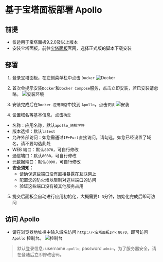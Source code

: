 # 基于宝塔面板部署 Apollo

## 前提

- 仅适用于宝塔面板9.2.0及以上版本
- 安装宝塔面板，前往[宝塔面板](https://www.bt.cn/new/index.html)官网，选择正式版的脚本下载安装

## 部署

1. 登录宝塔面板，在左侧菜单栏中点击 `Docker`
![Docker](zh/images/deployment/btpanel/docker-menu.png)

2. 首次会提示安装`Docker`和`Docker Compose`服务，点击立即安装，若已安装请忽略。
![安装环境](zh/images/deployment/btpanel/install-docker.png)

3. 安装完成后在`Docker-应用商店`中找到 `Apollo`，点击`安装`
![安装](zh/images/deployment/btpanel/search-apollo.png)

4. 设置域名等基本信息，点击`确定`
- 名称：应用名称，默认`apollo_随机字符`
- 版本选择：默认`latest`
- 允许外部访问：如您需通过`IP+Port`直接访问，请勾选，如您已经设置了域名，请不要勾选此处
- WEB 端口：默认`8070`，可自行修改
- 通信端口：默认`8080`，可自行修改
- 元数据端口：默认`8090`，可自行修改
- **安全须知：**
  - 请确保这些端口没有直接暴露在互联网上
  - 配置您的防火墙以限制对这些端口的访问
  - 验证这些端口没有被其他服务占用

5. 提交后面板会自动进行应用初始化，大概需要`1-3`分钟，初始化完成后即可访问



## 访问 Apollo
- 请在浏览器地址栏中输入域名访问 `http://<宝塔面板IP>:8070`，即可访问 `Apollo` 控制台。
![控制台](zh/images/deployment/btpanel/search-apollo.png)

> 默认登录信息: username `apollo`, password `admin`，为了服务器安全，请在登陆后立即修改密码。

